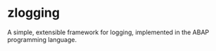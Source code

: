 ﻿
# zlogging

A simple, extensible framework for logging, implemented in the ABAP programming language.
